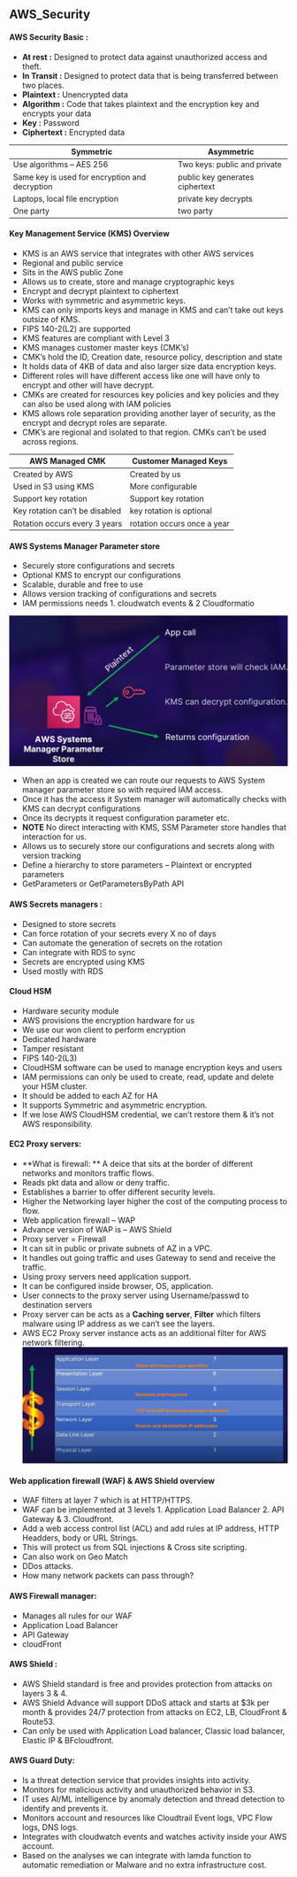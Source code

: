 ## AWS_Security

#### AWS Security Basic :
-	**At rest :** Designed to protect data against unauthorized access and theft.
-	**In Transit :** Designed to protect data that is being transferred between two places.
-	**Plaintext :** Unencrypted data
-	**Algorithm :** Code that takes plaintext and the encryption key and encrypts your data
-	**Key :** Password
-	**Ciphertext :** Encrypted data

Symmetric | Asymmetric
---|---
Use algorithms – AES 256 | Two keys: public and private
Same key is used for encryption and decryption| public key generates ciphertext
Laptops, local file encryption | private key decrypts
One party| two party


#### Key Management Service (KMS) Overview
-	KMS is an AWS service that integrates with other AWS services
-	Regional and public service
-	Sits in the AWS public Zone
-	Allows us to create, store and manage cryptographic keys
-	Encrypt and decrypt plaintext to ciphertext
-	Works with symmetric and asymmetric keys.
-	KMS can only imports keys and manage in KMS and can’t take out keys outsize of KMS.
-	FIPS 140-2(L2) are supported
-	KMS features are compliant with Level 3
-	KMS manages customer master keys (CMK’s)
-	CMK’s hold the ID, Creation date, resource policy, description and state
-	It holds data of 4KB of data and also larger size data encryption keys.
-	Different roles will have different access like one will have only to encrypt and other will have decrypt.
-	CMKs are created for resources key policies and key policies and they can also be used along with IAM policies
-	KMS allows role separation providing another layer of security, as the encrypt and decrypt roles are separate.
-	CMK’s are regional and isolated to that region. CMKs can’t be used across regions. 

AWS Managed CMK | Customer Managed Keys
--- | ---
Created by AWS | Created by us
Used in S3 using KMS | More configurable
Support key rotation | Support key rotation
Key rotation can’t be disabled | key rotation is optional
Rotation occurs every 3 years | rotation occurs once a year

#### AWS Systems Manager Parameter store
-	Securely store configurations and secrets
-	Optional KMS to encrypt our configurations
-	Scalable, durable and free to use
-	Allows version tracking of configurations and secrets
-	IAM permissions needs 1. cloudwatch events & 2 Cloudformatio

![AWS System manager parameter sotre interactin with app](https://github.com/vurachaitanya/AWS/blob/master/images/AWS%20Systems%20manager%20parameter%20store.JPG)

-	When an app is created we can route our requests to AWS System manager parameter store so with required IAM access.
-	Once it has the access it System manager will automatically checks with KMS can decrypt configurations 
-	Once its decrypts it request configuration parameter etc.
-	**NOTE** No direct interacting with KMS, SSM Parameter store handles that interaction for us. 
-	Allows us to securely store our configurations and secrets along with version tracking
-	Define a hierarchy to store parameters – Plaintext or encrypted parameters
-	GetParameters or GetParametersByPath API


#### AWS Secrets managers :
-	Designed to store secrets
-	Can force rotation of your secrets every X no of days
-	Can automate the generation of secrets on the rotation
-	Can integrate with RDS to sync
-	Secrets are encrypted using KMS
-	Used mostly with RDS


#### Cloud HSM 
-	Hardware security module
-	AWS provisions the encryption hardware for us
-	We use our won client to perform encryption
-	Dedicated hardware
-	Tamper resistant 
-	FIPS 140-2(L3)
-	CloudHSM software can be used to manage encryption keys and users
-	IAM permissions can only be used to create, read, update and delete your HSM cluster.
-	It should be added to each AZ for HA
-	It supports Symmetric and asymmetric encryption.
-	If we lose AWS CloudHSM credential, we can’t restore them & it’s not AWS responsibility.


#### EC2 Proxy servers:
-	**What is firewall: ** A deice that sits at the border of different networks and monitors traffic flows.
-	Reads pkt data and allow or deny traffic.
-	Establishes a barrier to offer different security levels. 
-	Higher the Networking layer higher the cost of the computing process to flow.
-	Web application firewall – WAP
-	Advance version of WAP is – AWS Shield 
-	Proxy server = Firewall 
-	It can sit in public or private subnets of AZ in a VPC.
-	It handles out going traffic and uses Gateway to send and receive the traffic. 
-	Using proxy servers need application support. 
-	It can be configured inside browser, OS, application. 
-	User connects to the proxy server using Username/passwd to destination servers
-	Proxy server can be acts as a **Caching server**, **Filter** which filters malware using IP address as we can’t see the layers. 
-	AWS EC2 Proxy server instance acts as an additional filter for AWS network filtering.
![Networking layers](https://github.com/vurachaitanya/AWS/blob/master/images/Network%20security%20layers.JPG)

#### Web application firewall (WAF) & AWS Shield overview
-	WAF filters at layer 7 which is at HTTP/HTTPS.
-	WAF can be implemented at 3 levels 1. Application Load Balancer 2. API Gateway & 3. Cloudfront.
-	Add a web access control list (ACL) and add rules at IP address, HTTP Headders, body or URL Strings. 
-	This will protect us from SQL injections & Cross site scripting.
-	Can also work on Geo Match
-	DDos attacks.
-	How many network packets can pass through? 

#### AWS Firewall manager:
-	Manages all rules for our WAF
-	Application Load Balancer
-	API Gateway 
-	cloudFront


#### AWS Shield :
-	AWS Shield standard is free and provides protection from attacks on layers 3 & 4.
-	AWS Shield Advance will support DDoS attack and starts at $3k per month & provides 24/7 protection from attacks on EC2, LB, CloudFront & Route53.
-	Can only be used with Application Load balancer, Classic load balancer, Elastic IP & BFcloudfront.


#### AWS Guard Duty:
-	Is a threat detection service that provides insights into activity. 
-	Monitors for malicious activity and unauthorized behavior in S3.
-	IT uses AI/ML intelligence by anomaly detection and thread detection to identify and prevents it.
-	Monitors account and resources like Cloudtrail Event logs, VPC Flow logs, DNS logs.
-	Integrates with cloudwatch events and watches activity inside your AWS account. 
-	Based on the analyses we can integrate with lamda function to automatic remediation or Malware and no extra infrastructure cost. 
